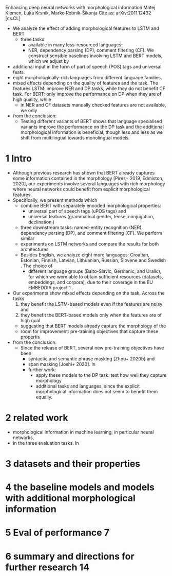 Enhancing deep neural networks with morphological information
Matej Klemen, Luka Krsnik, Marko Robnik-Šikonja
Cite as: 	arXiv:2011.12432 [cs.CL]

* We analyze the effect of adding morphological features to LSTM and BERT
  * three tasks
    * available in many less-resourced languages:
    * NER, dependency parsing (DP), comment filtering (CF).  We construct
      sensible baselines involving LSTM and BERT models, which we adjust by
* additional input in the form of part of speech (POS) tags and universal feats.
* eight morphologically-rich languages from different language families.
* mixed effects depending on the quality of features and the task. The features
  LSTM: improve NER and DP tasks, while they do not benefit CF task. For
  BERT: only improve the performance on DP when they are of high quality, while
  * in NER and CF datasets manually checked features are not available, we only
* from the conclusion:
  * Testing different variants of BERT shows that
    language specialised variants improve the performance on the DP task and the
    additional morphological information is beneficial, though less and less as
    we shift from multilingual towards monolingual models.

# 1 Intro

* Although previous research has shown that BERT already captures some
  information contained in the morphology [Pires+ 2019, Edmiston, 2020], our
  experiments involve several languages with rich morphology where neural
  networks could benefit from explicit morphological features.
* Specifically, we present methods which
  * combine BERT with separately encoded morphological properties:
    * universal part of speech tags (uPOS tags) and
    * universal features (grammatical gender, tense, conjugation, declination,)
  * three downstream tasks: named-entity recognition (NER), dependency parsing
    (DP), and comment filtering (CF). We perform similar
  * experiments on LSTM networks and compare the results for both architectures
  * Besides English, we analyze eight more languages: Croatian, Estonian,
    Finnish, Latvian, Lithuanian, Russian, Slovene and Swedish . The choice of
    * different language groups (Balto-Slavic, Germanic, and Uralic), for which
      we were able to obtain sufficient resources (datasets, embeddings, and
      corpora), due to their coverage in the EU EMBEDDIA project 1 .
* Our experiments show mixed effects depending on the task. Across the tasks
  1. they benefit the LSTM-based models even if the features are noisy and
  2. they benefit the BERT-based models only when the features are of high qual
    * suggesting that BERT models already capture the morphology of the
    * room for improvement: pre-training objectives that capture these propertis
* from the conclusion:
  * Since the release of BERT, several new pre-training objectives have been
    * syntactic and semantic phrase masking [Zhou+ 2020b] and
    * span masking [Joshi+ 2020]. In
    * further work:
      * apply these models to the DP task: test how well they capture morphology
      * additional tasks and languages, since the explicit morphological
        information does not seem to benefit them equally.

# 2 related work

* morphological information in machine learning, in particular neural networks,
* in the three evaluation tasks. In

# 3 datasets and their properties

# 4 the baseline models and models with additional morphological information

# 5 Eval of performance 7

# 6 summary and directions for further research 14
